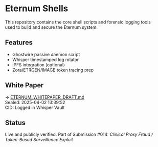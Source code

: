 # Eternum Shells

This repository contains the core shell scripts and forensic logging tools used to build and secure the Eternum system.

## Features
- Ghostwire passive daemon script
- Whisper timestamped log rotator
- IPFS integration (optional)
- Zora/ETRGEN/IMAGE token tracing prep

## White Paper
→ [ETERNUM_WHITEPAPER_DRAFT.md](./ETERNUM_WHITEPAPER_DRAFT.md)  
Sealed: 2025-04-02 13:39:52  
CID: Logged in Whisper Vault

## Status
Live and publicly verified. Part of Submission #014: *Clinical Proxy Fraud / Token-Based Surveillance Exploit*
